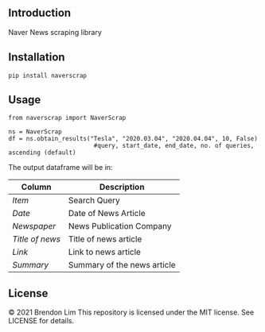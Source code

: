 ## Introduction
Naver News scraping library


## Installation 
```
pip install naverscrap
```

## Usage
```
from naverscrap import NaverScrap

ns = NaverScrap
df = ns.obtain_results("Tesla", "2020.03.04", "2020.04.04", 10, False) 
                        #query, start_date, end_date, no. of queries, ascending (default)
```
The output dataframe will be in:

Column | Description
------------ | -------------
_Item_ | Search Query
_Date_ | Date of News Article
_Newspaper_ | News Publication Company
_Title of news_ | Title of news article
_Link_ | Link to news article
_Summary_ | Summary of the news article


## License
© 2021 Brendon Lim
This repository is licensed under the MIT license.
See LICENSE for details.
